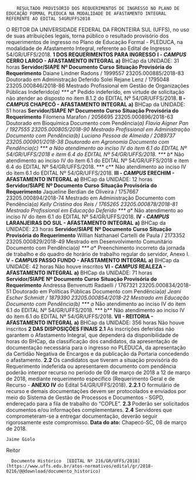         RESULTADO PROVISÓRIO DOS REQUERIMENTOS DE INGRESSO NO PLANO DE EDUCAÇÃO FORMAL PLEDUCA NA MODALIDADE DE AFASTAMENTO INTEGRAL REFERENTE AO EDITAL 54GRUFFS2018  

 O REITOR DA UNIVERSIDADE FEDERAL DA FRONTEIRA SUL (UFFS), no uso de suas atribuições legais, torna público o resultado provisório dos requerimentos de ingresso no Plano de Educação Formal - PLEDUCA, na modalidade de Afastamento Integral, referente ao Edital de Ingresso 54/GR/UFFS/2018.  **1 DOS REQUERIMENTOS PARA INGRESSO**  **I - *CAMPUS* CERRO LARGO - AFASTAMENTO INTEGRAL**  **a)** BHCap da UNIDADE: 31 horas     **Servidor/SIAPE**    **Nº Documento**    **Curso**    **Situação Provisória do Requerimento**      Daiane Lindner Radons / 1999557   23205.000885/2018-83   Doutorado em Administração   Deferido     Solei Rejane Lenz / 1795048   23205.000846/2018-86   Mestrado Profissional em Gestão de Organizações Públicas   Indeferido(*a)     *** a** Pedido indeferido, em virtude de solicitação não atender ao disposto no item 8.1.2 do EDITAL Nº 54/GR/UFFS/2018. **II - *CAMPUS* CHAPECÓ - AFASTAMENTO INTEGRAL**  **a)** BHCap da UNIDADE: 51 horas     **Servidor/SIAPE**    **Nº Documento**    **Curso**    **Situação Provisória do Requerimento**      Filomena Marafon / 2056695   23205.000896/2018-63   Doutorado em Bioquímica   Documento com Pendência(*a)     Flavia Aigner Pan / 1927555   23205.000805/2018-90  Mestrado Profissional em Administração  Documento com Pendência(*b)     Luciano Pessoa de Almeida / 2089737   23205.000901/2018-38   Doutorado em Agronomia   Documento com Pendência(*c)     *** a** Não atendimento ao inciso IV do item 6.1 do EDITAL Nº 54/GR/UFFS/2018 e item 6.4 do EDITAL Nº 54/GR/UFFS/2018. *** b** Não atendimento ao inciso IV do item 6.1 do EDITAL Nº 54/GR/UFFS/2018 e item 6.4 do EDITAL Nº 54/GR/UFFS/2018. *** c** Não atendimento ao inciso IV do item 6.1 do EDITAL Nº 54/GR/UFFS/2018. **III - *CAMPUS* ERECHIM - AFASTAMENTO INTEGRAL**  **a)** BHCap da UNIDADE: 12 horas     **Servidor/SIAPE**    **Nº Documento**    **Curso**    **Situação Provisória do Requerimento**      Jaqueline Berdian de Oliveira / 1757667   23205.000894/2018-74   Mestrado em Administração   Documento com Pendência(*a)     Kelly Cristina dos Reis / 1765265   23205.000878/2018-81   Mestrado Profissional em Educação   Deferido     *** a** Não atendimento ao inciso IV do item 6.1 do EDITAL Nº 54/GR/UFFS/2018. **IV - *CAMPUS* LARANJEIRAS DO SUL - AFASTAMENTO INTEGRAL**  **a)** BHCap da UNIDADE: 23 horas     **Servidor/SIAPE**    **Nº Documento**    **Curso**    **Situação Provisória do Requerimento**      Willian Nathanael Cartelli de Paula / 2173352   23205.000829/2018-49   Mestrado em Desenvolvimento Comunitário   Documento com Pendência(*a)     *** a** Preenchimento incorreto da jornada de trabalho e do quadro de horário de trabalho regular do servidor, Anexo I. **V - *CAMPUS* PASSO FUNDO - AFASTAMENTO INTEGRAL**  **a)** BHCap da UNIDADE: 42 horas Não houve inscritos **VI - *CAMPUS* REALEZA - AFASTAMENTO INTEGRAL**  **a)** BHCap da UNIDADE: 71 horas     **Servidor/SIAPE**    **Nº Documento**    **Curso**    **Situação Provisória do Requerimento**      Andressa Benvenutti Radaelli / 1767321   23205.000834/2018-51   Doutorado em Políticas Públicas   Documento com Pendência(*a)     Jeani Escher Schmidt / 1879390   23205.000854/2018-22   Mestrado em Educação   Documento com Pendência(*b)     *** a** Não atendimento ao inciso IV do item 6.1 do EDITAL Nº 54/GR/UFFS/2018. *** b** Não atendimento ao inciso IV do item 6.1 do EDITAL Nº 54/GR/UFFS/2018. **VII - REITORIA - AFASTAMENTO INTEGRAL**  **a)** BHCap da UNIDADE: 356 horas Não houve inscritos  **2 DAS DISPOSIÇÕES FINAIS**  **2.1** As inscrições deferidas não garantem o Afastamento Integral, que dependerá da disponibilidade de horas do BHCap, da classificação dos candidatos, da apresentação de documentação necessária para o ingresso no PLEDUCA, da apresentação da Certidão Negativa de Encargos e da publicação da Portaria concedendo o afastamento. **2.2** Os candidatos que tiveram a situação provisória do Requerimento indeferida ou apresentarem documento com pendência poderão interpor recurso no período de 09 de março de 2018 a 12 de março de 2018, mediante requerimento específico (Requerimento Geral e de Recurso - **ANEXO IV** do Edital 54/GR/UFFS/2018). **2.2.1** O formulário de recurso e demais documentações devem ser protocolados e enviados por meio do Sistema de Gestão de Processos e Documentos - SGPD, endereçado para a fila de trabalho do “COPLE”. **2.3** Poderão ser solicitados documentos e/ou informações complementares. **2.4** Servidores que comprometeram-se a entregar documentação, deverão seguir rigorosamente este compromisso.      **Data do ato:** Chapecó-SC, 08 de março de 2018.   
 

    Jaime Giolo   
 Reitor 

      Documento Histórico  [EDITAL Nº 216/GR/UFFS/2018](https://www.uffs.edu.br/atos-normativos/edital/gr/2018-0216/@@download/documento_historico)     
      